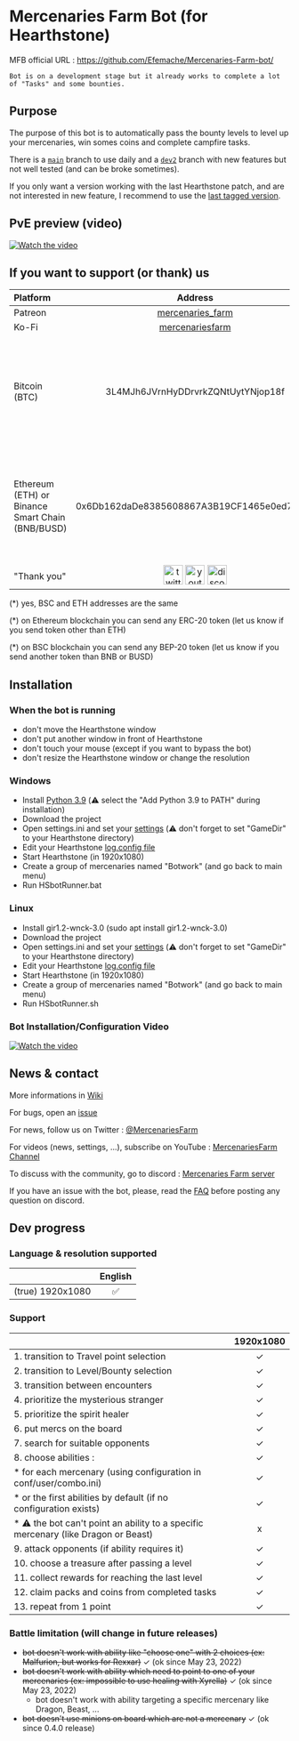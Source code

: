 # Mercenaries Farm Bot (for Hearthstone)
MFB official URL : https://github.com/Efemache/Mercenaries-Farm-bot/
```
Bot is on a development stage but it already works to complete a lot of "Tasks" and some bounties.
```

## Purpose
The purpose of this bot is to automatically pass the bounty levels to level up your mercenaries, win somes coins and complete campfire tasks.

There is a [```main```](https://github.com/Efemache/Mercenaries-Farm-bot) branch to use daily and a [```dev2```](https://github.com/Efemache/Mercenaries-Farm-bot/tree/dev2) branch with new features but not well tested (and can be broke sometimes).

If you only want a version working with the last Hearthstone patch, and are not interested in new feature, I recommend to use the [last tagged version](https://github.com/Efemache/Mercenaries-Farm-bot/tags).


## PvE preview (video)
[![Watch the video](https://user-images.githubusercontent.com/56414438/156830161-924cf85c-64a2-4215-870d-d0d005d28adc.jpg)](https://youtu.be/ZQ3xCL9_4Yo)


## If you want to support (or thank) us
|    Platform    | Address | QR Code | 
| :------------ | :-------------:|  :-------------:|  
|    Patreon    | [mercenaries_farm](https://www.patreon.com/mercenaries_farm) | |
|     Ko-Fi     | [mercenariesfarm](https://ko-fi.com/mercenariesfarm) | |
| Bitcoin (BTC) | 3L4MJh6JVrnHyDDrvrkZQNtUytYNjop18f | <img src="https://user-images.githubusercontent.com/56414438/162740117-eeebb1ef-2971-40d3-8e8f-a39fa51e8c6e.png" alt="BTC" width="200" /> |
|Ethereum (ETH) or <br />Binance Smart Chain (BNB/BUSD)| 0x6Db162daDe8385608867A3B19CF1465e0ed7c0e2 | <img src="https://user-images.githubusercontent.com/56414438/162740147-39c72409-94f3-4871-b9e5-a782ab9c2522.png" alt="ETH-BSC" width="200" /> |
| "Thank you" | [<img src="https://user-images.githubusercontent.com/56414438/163575703-d249c687-1fd4-4c4d-b549-e27b01bb022b.png" alt="twitter" width="35rem">](https://twitter.com/MercenariesFarm) [<img src="https://user-images.githubusercontent.com/56414438/163575713-a5b96683-f788-4d48-b598-a838e7e97b8b.png" alt="youtube" width="35rem">](https://www.youtube.com/channel/UCye37bX5PJnPgChWvzjTqKg) [<img src="https://user-images.githubusercontent.com/56414438/163575692-c6d78ec2-ae37-46e9-84ca-fd650d3835c2.png" alt="discord" width="35rem">](https://discord.gg/ePghxaUBEK)| |

 (\*) yes, BSC and ETH addresses are the same

 (\*) on Ethereum blockchain you can send any ERC-20 token (let us know if you send token other than ETH)

 (\*) on BSC blockchain you can send any BEP-20 token (let us know if you send another token than BNB or BUSD)


## Installation
### When the bot is running
* don't move the Hearthstone window
* don't put another window in front of Hearthstone
* don't touch your mouse (except if you want to bypass the bot)
* don't resize the Hearthstone window or change the resolution


### Windows
* Install [Python 3.9](https://www.python.org/ftp/python/3.9.0/python-3.9.0-amd64-webinstall.exe) (⚠️ select the "Add Python 3.9 to PATH" during installation) 
* Download the project
* Open settings.ini and set your [settings](https://github.com/Efemache/Mercenaries-Farm-bot/wiki/Settings#settingsini) (⚠️ don't forget to set "GameDir" to your Hearthstone directory)
* Edit your Hearthstone [log.config file](https://github.com/Efemache/Mercenaries-Farm-bot/wiki/Settings#logconfig)
* Start Hearthstone (in 1920x1080)
* Create a group of mercenaries named "Botwork" (and go back to main menu)
* Run HSbotRunner.bat


### Linux
* Install gir1.2-wnck-3.0 (sudo apt install gir1.2-wnck-3.0)
* Download the project
* Open settings.ini and set your [settings](https://github.com/Efemache/Mercenaries-Farm-bot/wiki/Settings#settingsini) (⚠️ don't forget to set "GameDir" to your Hearthstone directory)
* Edit your Hearthstone [log.config file](https://github.com/Efemache/Mercenaries-Farm-bot/wiki/Settings#logconfig)
* Start Hearthstone (in 1920x1080)
* Create a group of mercenaries named "Botwork" (and go back to main menu)
* Run HSbotRunner.sh


### Bot Installation/Configuration Video
[![Watch the video](https://user-images.githubusercontent.com/56414438/171742740-ef583e7a-e773-46f8-8baf-7100d84ced87.png)](https://youtu.be/azOptPolsIM)


## News & contact 
More informations in [Wiki](https://github.com/Efemache/Mercenaries-Farm-Bot/wiki)

For bugs, open an [issue](https://github.com/Efemache/Mercenaries-Farm-Bot/issues)

For news, follow us on Twitter : [@MercenariesFarm](https://twitter.com/MercenariesFarm)

For videos (news, settings, ...), subscribe on YouTube : [MercenariesFarm Channel](https://www.youtube.com/channel/UCye37bX5PJnPgChWvzjTqKg)

To discuss with the community, go to discord : [Mercenaries Farm server](https://discord.gg/ePghxaUBEK)

If you have an issue with the bot, please, read the [FAQ](https://github.com/Efemache/Mercenaries-Farm-bot/wiki/FAQ) before posting any question on discord.


## Dev progress
### Language & resolution supported
|               |     English    |
| :------------ | :-------------:|
|(true) 1920x1080|        ✅      |


### Support
|               |  1920x1080 |
| :------------ | :-------------:|
|1. transition to Travel point selection | ✓|
|2. transition to Level/Bounty selection | ✓|
|3. transition between encounters | ✓ |
|4. prioritize the mysterious stranger  | ✓|
|5. prioritize the spirit healer  | ✓|
|6. put mercs on the board | ✓|
|7. search for suitable opponents | ✓|
|8. choose abilities :  | ✓|
|    * for each mercenary (using configuration in conf/user/combo.ini) | ✓|
|    * or the first abilities by default (if no configuration exists) | ✓|
|    * ⚠️ the bot can't point an ability to a specific mercenary (like Dragon or Beast)  | x|
|9. attack opponents (if ability requires it) | ✓|
|10. choose a treasure after passing a level | ✓|
|11. collect rewards for reaching the last level|  ✓|
|12. claim packs and coins from completed tasks  | ✓|
|13. repeat from 1 point | ✓|


### Battle limitation (will change in future releases)
* ~~bot doesn't work with ability like "choose one" with 2 choices (ex: Malfurion, but works for Rexxar)~~ ✓ (ok since May 23, 2022)
* ~~bot doesn't work with ability which need to point to one of your mercenaries (ex: impossible to use healing with Xyrella)~~ ✓ (ok since May 23, 2022)
  * bot doesn't work with ability targeting a specific mercenary like Dragon, Beast, ...
* ~~bot doesn't use minions on board which are not a mercenary~~ ✓ (ok since 0.4.0 release)


